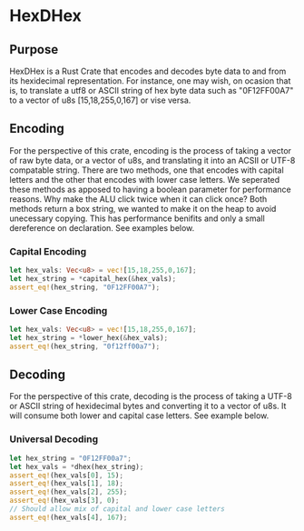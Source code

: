 # HexDHex
## Purpose
HexDHex is a Rust Crate that encodes and decodes byte data to and from its hexidecimal representation. For instance, one may wish, on ocasion that is, to translate a utf8 or ASCII string of hex byte data such as "0F12FF00A7" to a vector of u8s [15,18,255,0,167] or vise versa.
## Encoding
For the perspective of this crate, encoding is the process of taking a vector of raw byte data, or a vector of u8s, and translating it into an ACSII or UTF-8 compatable string. There are two methods, one that encodes with capital letters and the other that encodes with lower case letters. We seperated these methods as apposed to having a boolean parameter for performance reasons. Why make the ALU click twice when it can click once? Both methods return a box string, we wanted to make it on the heap to avoid unecessary copying. This has performance benifits and only a small dereference on declaration. See examples below.
### Capital Encoding
```rust
let hex_vals: Vec<u8> = vec![15,18,255,0,167];
let hex_string = *capital_hex(&hex_vals);
assert_eq!(hex_string, "0F12FF00A7");
```
### Lower Case Encoding
```rust
let hex_vals: Vec<u8> = vec![15,18,255,0,167];
let hex_string = *lower_hex(&hex_vals);
assert_eq!(hex_string, "0f12ff00a7");
```
## Decoding
For the perspective of this crate, decoding is the process of taking a UTF-8 or ASCII string of hexidecimal bytes and converting it to a vector of u8s. It will consume both lower and capital case letters. See example below.
### Universal Decoding
```rust
let hex_string = "0F12FF00a7";
let hex_vals = *dhex(hex_string);
assert_eq!(hex_vals[0], 15);
assert_eq!(hex_vals[1], 18);
assert_eq!(hex_vals[2], 255);
assert_eq!(hex_vals[3], 0);
// Should allow mix of capital and lower case letters
assert_eq!(hex_vals[4], 167);
```